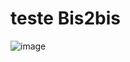 # teste Bis2bis

![image](https://user-images.githubusercontent.com/43156649/179165045-363be930-a33d-42a7-b897-3c21de9e5fb1.png)

